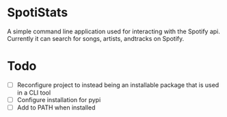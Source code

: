 # SpotiStats

A simple command line application used for interacting with the Spotify api. Currently it can search for songs, artists, andtracks on Spotify.

# Todo

- [ ] Reconfigure project to instead being an installable package that is used in a CLI tool
- [ ] Configure installation for pypi
- [ ] Add to PATH when installed
